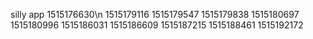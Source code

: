 silly app
1515176630\n
1515179116
1515179547
1515179838
1515180697
1515180996
1515186031
1515186609
1515187215
1515188461
1515192172
